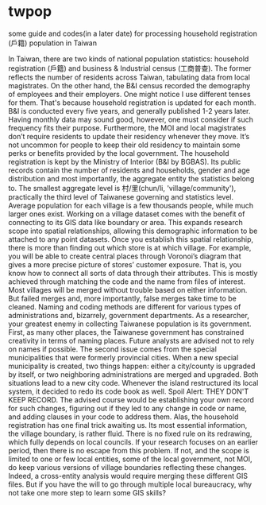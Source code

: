 # twpop
some guide and codes(in a later date) for processing household registration (戶籍) population in Taiwan

In Taiwan, there are two kinds of national population statistics: household registration (戶籍) and business & Industrial census (工商普查). The former reflects the number of residents across Taiwan, tabulating data from local magistrates. On the other hand, the B&I census recorded the demography of employees and their employers. One might notice I use different tenses for them. That's because household registration is updated for each month. B&I is conducted every five years, and generally published 1-2 years later. Having monthly data may sound good, however, one must consider if such frequency fits their purpose. Furthermore, the MOI and local magistrates don’t require residents to update their residency whenever they move. It’s not uncommon for people to keep their old residency to maintain some perks or benefits provided by the local government.
The household registration is kept by the Ministry of Interior (B&I by BGBAS). Its public records contain the number of residents and households, gender and age distribution and most importantly, the aggregate entity the statistics belong to. The smallest aggregate level is 村/里(chun/li, 'village/community'), practically the third level of Taiwanese governing and statistics level. Average population for each village is a few thousands people, while much larger ones exist. Working on a village dataset comes with the benefit of connecting to its GIS data like boundary or area. This expands research scope into spatial relationships, allowing this demographic information to be attached to any point datasets. Once you establish this spatial relationship, there is more than finding out which store is at which village. For example, you will be able to create central places through Voronoi’s diagram that gives a more precise picture of stores’ customer exposure. 
That is, you know how to connect all sorts of data through their attributes. This is mostly achieved through matching the code and the name from files of interest. Most villages will be merged without trouble based on either information. But failed merges and, more importantly, false merges take time to be cleaned. Naming and coding methods are different for various types of administrations and, bizarrely, government departments.
As a researcher, your greatest enemy in collecting Taiwanese population is its government. First, as many other places, the Taiwanese government has constrained creativity in terms of naming places. Future analysts are advised not to rely on names if possible. The second issue comes from the special municipalities that were formerly provincial cities. When a new special municipality is created, two things happen: either a city/county is upgraded by itself, or two neighboring administrations are merged and upgraded. Both situations lead to a new city code. Whenever the island restructured its local system, it decided to redo its code book as well. Spoil Alert: THEY DON'T KEEP RECORD. The advised course would be establishing your own record for such changes, figuring out if they led to any change in code or name, and adding clauses in your code to address them.
Alas, the household registration has one final trick awaiting us. Its most essential information, the village boundary, is rather fluid. There is no fixed rule on its redrawing, which fully depends on local councils. If your research focuses on an earlier period, then there is no escape from this problem. If not, and the scope is limited to one or few local entities, some of the local government, not MOI, do keep various versions of village boundaries reflecting these changes. Indeed, a cross-entity analysis would require merging these different GIS files. But if you have the will to go through multiple local bureaucracy, why not take one more step to learn some GIS skills?
